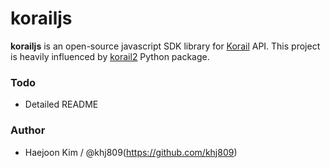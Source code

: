 # korailjs

**korailjs** is an open-source javascript SDK library for [Korail](http://www.letskorail.com) API.
This project is heavily influenced by [korail2](https://github.com/carpedm20/korail2) Python package.

### Todo

- Detailed README

### Author

- Haejoon Kim / @khj809(https://github.com/khj809)
